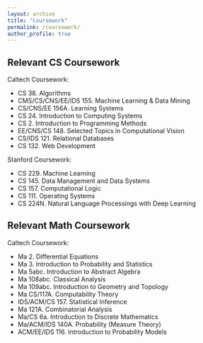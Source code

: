 ```yaml
---
layout: archive
title: "Coursework"
permalink: /coursework/
author_profile: true
---
```


Relevant CS Coursework
---
Caltech Coursework:
* CS 38. Algorithms
* CMS/CS/CNS/EE/IDS 155. Machine Learning & Data Mining
* CS/CNS/EE 156A. Learning Systems
* CS 24. Introduction to Computing Systems
* CS 2. Introduction to Programming Methods
* EE/CNS/CS 148. Selected Topics in Computational Vision
* CS/IDS 121. Relational Databases
* CS 132. Web Development

Stanford Coursework:
* CS 229. Machine Learning
* CS 145. Data Management and Data Systems
* CS 157. Computational Logic
* CS 111. Operating Systems
* CS 224N. Natural Language Processings with Deep Learning

Relevant Math Coursework
---
Caltech Coursework:
* Ma 2. Differential Equations
* Ma 3. Introduction to Probability and Statistics
* Ma 5abc. Introduction to Abstract Algebra
* Ma 108abc. Classical Analysis
* Ma 109abc. Introduction to Geometry and Topology
* Ma CS/117A. Computability Theory
* IDS/ACM/CS 157. Statistical Inference
* Ma 121A. Combinatorial Analysis
* Ma/CS 6a. Introduction to Discrete Mathematics
* Ma/ACM/IDS 140A. Probability (Measure Theory)
* ACM/EE/IDS 116. Introduction to Probability Models



